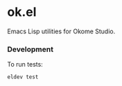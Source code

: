 # ok.el

Emacs Lisp utilities for Okome Studio.

### Development

To run tests:

``` shell
eldev test
```
